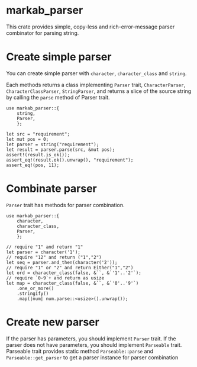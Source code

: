 # markab_parser

This crate provides simple, copy-less and rich-error-message parser combinator for parsing string.

# Create simple parser
You can create simple parser with `character`, `character_class` and `string`.

Each methods returns a class implementing `Parser` trait,
`CharacterParser`, `CharacterClassParser`, `StringParser`,
and returns a slice of the source string by calling the `parse` method of Parser trait.

```
use markab_parser::{
	string,
	Parser,
	};

let src = "requirement";
let mut pos = 0;
let parser = string("requirement");
let result = parser.parse(src, &mut pos);
assert!(result.is_ok());
assert_eq!(result.ok().unwrap(), "requirement");
assert_eq!(pos, 11);
```

# Combinate parser
`Parser` trait has methods for parser combination.

```
use markab_parser::{
	character,
	character_class,
	Parser,
	};

// require "1" and return "1"
let parser = character('1');
// require "12" and return ("1","2")
let seq = parser.and_then(character('2'));
// require "1" or "2" and return Either("1","2")
let ord = character_class(false, &``, &`'1'..'2'`);
// require `0-9`+ and return as usize
let map = character_class(false, &``, &`'0'..'9'`)
	.one_or_more()
	.stringify()
	.map(|num| num.parse::<usize>().unwrap());
```

# Create new parser
If the parser has parameters, you should implement `Parser` trait.
If the parser does not have parameters, you should implement `Parseable` trait.
Parseable trait provides static method `Parseable::parse` and
`Parseable::get_parser` to get a parser instance for parser combination
